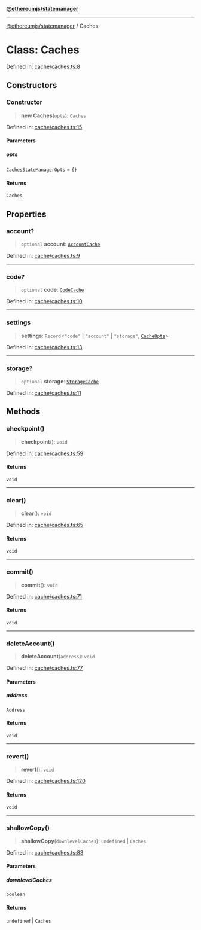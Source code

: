 [**@ethereumjs/statemanager**](../README.md)

***

[@ethereumjs/statemanager](../README.md) / Caches

# Class: Caches

Defined in: [cache/caches.ts:8](https://github.com/ethereumjs/ethereumjs-monorepo/blob/master/packages/statemanager/src/cache/caches.ts#L8)

## Constructors

### Constructor

> **new Caches**(`opts`): `Caches`

Defined in: [cache/caches.ts:15](https://github.com/ethereumjs/ethereumjs-monorepo/blob/master/packages/statemanager/src/cache/caches.ts#L15)

#### Parameters

##### opts

[`CachesStateManagerOpts`](../interfaces/CachesStateManagerOpts.md) = `{}`

#### Returns

`Caches`

## Properties

### account?

> `optional` **account**: [`AccountCache`](AccountCache.md)

Defined in: [cache/caches.ts:9](https://github.com/ethereumjs/ethereumjs-monorepo/blob/master/packages/statemanager/src/cache/caches.ts#L9)

***

### code?

> `optional` **code**: [`CodeCache`](CodeCache.md)

Defined in: [cache/caches.ts:10](https://github.com/ethereumjs/ethereumjs-monorepo/blob/master/packages/statemanager/src/cache/caches.ts#L10)

***

### settings

> **settings**: `Record`\<`"code"` \| `"account"` \| `"storage"`, [`CacheOpts`](../interfaces/CacheOpts.md)\>

Defined in: [cache/caches.ts:13](https://github.com/ethereumjs/ethereumjs-monorepo/blob/master/packages/statemanager/src/cache/caches.ts#L13)

***

### storage?

> `optional` **storage**: [`StorageCache`](StorageCache.md)

Defined in: [cache/caches.ts:11](https://github.com/ethereumjs/ethereumjs-monorepo/blob/master/packages/statemanager/src/cache/caches.ts#L11)

## Methods

### checkpoint()

> **checkpoint**(): `void`

Defined in: [cache/caches.ts:59](https://github.com/ethereumjs/ethereumjs-monorepo/blob/master/packages/statemanager/src/cache/caches.ts#L59)

#### Returns

`void`

***

### clear()

> **clear**(): `void`

Defined in: [cache/caches.ts:65](https://github.com/ethereumjs/ethereumjs-monorepo/blob/master/packages/statemanager/src/cache/caches.ts#L65)

#### Returns

`void`

***

### commit()

> **commit**(): `void`

Defined in: [cache/caches.ts:71](https://github.com/ethereumjs/ethereumjs-monorepo/blob/master/packages/statemanager/src/cache/caches.ts#L71)

#### Returns

`void`

***

### deleteAccount()

> **deleteAccount**(`address`): `void`

Defined in: [cache/caches.ts:77](https://github.com/ethereumjs/ethereumjs-monorepo/blob/master/packages/statemanager/src/cache/caches.ts#L77)

#### Parameters

##### address

`Address`

#### Returns

`void`

***

### revert()

> **revert**(): `void`

Defined in: [cache/caches.ts:120](https://github.com/ethereumjs/ethereumjs-monorepo/blob/master/packages/statemanager/src/cache/caches.ts#L120)

#### Returns

`void`

***

### shallowCopy()

> **shallowCopy**(`downlevelCaches`): `undefined` \| `Caches`

Defined in: [cache/caches.ts:83](https://github.com/ethereumjs/ethereumjs-monorepo/blob/master/packages/statemanager/src/cache/caches.ts#L83)

#### Parameters

##### downlevelCaches

`boolean`

#### Returns

`undefined` \| `Caches`
